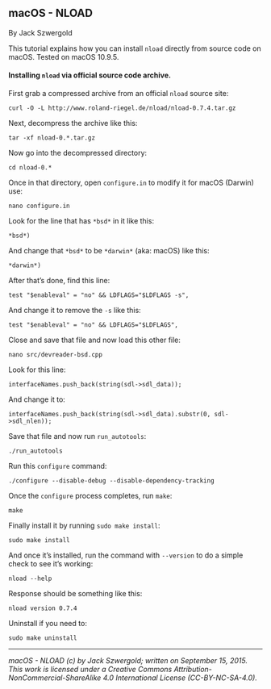 ## macOS - NLOAD

By Jack Szwergold

This tutorial explains how you can install `nload` directly from source code on macOS. Tested on macOS 10.9.5.

#### Installing `nload` via official source code archive.

First grab a compressed archive from an official `nload` source site:

    curl -O -L http://www.roland-riegel.de/nload/nload-0.7.4.tar.gz

Next, decompress the archive like this:

    tar -xf nload-0.*.tar.gz

Now go into the decompressed directory:

    cd nload-0.*

Once in that directory, open `configure.in` to modify it for macOS (Darwin) use:

    nano configure.in

Look for the line that has `*bsd*` in it like this:

    *bsd*)

And change that `*bsd*` to be `*darwin*` (aka: macOS) like this:

    *darwin*)

After that’s done, find this line:

    test "$enableval" = "no" && LDFLAGS="$LDFLAGS -s",

And change it to remove the `-s` like this:

    test "$enableval" = "no" && LDFLAGS="$LDFLAGS",

Close and save that file and now load this other file:

    nano src/devreader-bsd.cpp

Look for this line:

	interfaceNames.push_back(string(sdl->sdl_data));

And change it to:

	interfaceNames.push_back(string(sdl->sdl_data).substr(0, sdl->sdl_nlen));

Save that file and now run `run_autotools`:

    ./run_autotools

Run this `configure` command:

	./configure --disable-debug --disable-dependency-tracking
	
Once the `configure` process completes, run `make`:

	make
	
Finally install it by running `sudo make install`:

	sudo make install

And once it’s installed, run the command with `--version` to do a simple check to see it’s working:

	nload --help

Response should be something like this:

    nload version 0.7.4

Uninstall if you need to:

	sudo make uninstall

***

*macOS - NLOAD (c) by Jack Szwergold; written on September 15, 2015. This work is licensed under a Creative Commons Attribution-NonCommercial-ShareAlike 4.0 International License (CC-BY-NC-SA-4.0).*